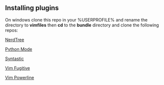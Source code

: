 ## Installing plugins

On windows clone this repo in your %USERPROFILE% and rename the directory to **vimfiles**
then **cd** to the **bundle** directory and clone the following repos:

[NerdTree](https://github.com/scrooloose/nerdtree.git)

[Python Mode](https://github.com/klen/python-mode.git)

[Syntastic](https://github.com/scrooloose/syntastic.git)

[Vim Fugitive](https://github.com/tpope/vim-fugitive.git)

[Vim Powerline](https://github.com/Lokaltog/vim-powerline.git)

